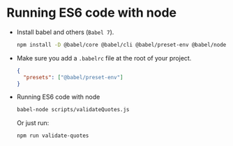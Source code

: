 # Running ES6 code with node

- Install babel and others (`Babel 7`).

  ```bash
  npm install -D @babel/core @babel/cli @babel/preset-env @babel/node
  ```

- Make sure you add a `.babelrc` file at the root of your project.

  ```json
  {
    "presets": ["@babel/preset-env"]
  }
  ```

- Running ES6 code with node

  ```bash
  babel-node scripts/validateQuotes.js
  ```

  Or just run:

  ```bash
  npm run validate-quotes
  ```
